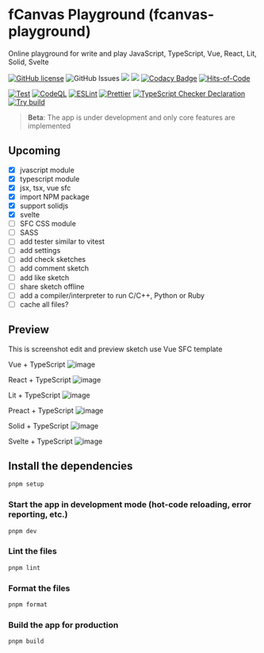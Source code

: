 # fCanvas Playground (fcanvas-playground)

Online playground for write and play JavaScript, TypeScript, Vue, React, Lit, Solid, Svelte

[![GitHub license](https://img.shields.io/github/license/sketch-code-editor/playground)](https://github.com/sketch-code-editor/playground/blob/main/LICENSE) <img alt="GitHub Issues" src="https://img.shields.io/github/issues/sketch-code-editor/playground" />
![](https://api.codiga.io/project/36164/score/svg)
![](https://api.codiga.io/project/36164/status/svg)
[![Codacy Badge](https://app.codacy.com/project/badge/Grade/f7aa98fed72047759afb7621e3f4f520)](https://app.codacy.com/gh/sketch-code-editor/playground/dashboard?utm_source=gh&utm_medium=referral&utm_content=&utm_campaign=Badge_grade)
[![Hits-of-Code](https://hitsofcode.com/github/sketch-code-editor/playground?branch=main)](https://hitsofcode.com/github/sketch-code-editor/playground/view?branch=main)

[![Test](https://github.com/sketch-code-editor/playground/actions/workflows/test.yml/badge.svg)](https://github.com/sketch-code-editor/playground/actions/workflows/test.yml)
[![CodeQL](https://github.com/sketch-code-editor/playground/actions/workflows/codeql.yml/badge.svg)](https://github.com/sketch-code-editor/playground/actions/workflows/codeql.yml)
[![ESLint](https://github.com/sketch-code-editor/playground/actions/workflows/eslint.yml/badge.svg)](https://github.com/sketch-code-editor/playground/actions/workflows/eslint.yml)
[![Prettier](https://github.com/sketch-code-editor/playground/actions/workflows/pretter.yml/badge.svg)](https://github.com/sketch-code-editor/playground/actions/workflows/pretter.yml)
[![TypeScript Checker Declaration](https://github.com/sketch-code-editor/playground/actions/workflows/typing.yml/badge.svg)](https://github.com/sketch-code-editor/playground/actions/workflows/typing.yml)
[![Try build](https://github.com/sketch-code-editor/playground/actions/workflows/try-build.yml/badge.svg)](https://github.com/sketch-code-editor/playground/actions/workflows/try-build.yml)

> **Beta**: The app is under development and only core features are implemented

## Upcoming

- [x] jvascript module
- [x] typescript module
- [x] jsx, tsx, vue sfc
- [x] import NPM package 
- [x] support solidjs
- [x] svelte
- [ ] SFC CSS module
- [ ] SASS
- [ ] add tester similar to vitest
- [ ] add settings
- [ ] add check sketches
- [ ] add comment sketch
- [ ] add like sketch
- [ ] share sketch offline
- [ ] add a compiler/interpreter to run C/C++, Python or Ruby
- [ ] cache all files?

## Preview

This is screenshot edit and preview sketch use Vue SFC template

Vue + TypeScript
![image](https://github.com/sketch-code-editor/playground/assets/45375496/b9cb2ced-59a5-49eb-a7c5-e1a3fd00eb9e)

React + TypeScript
![image](https://github.com/sketch-code-editor/playground/assets/45375496/af57d969-e661-428f-9ad4-c53a84ccc3e2)

Lit + TypeScript
![image](https://github.com/sketch-code-editor/playground/assets/45375496/3f0645fc-e589-4d33-a4da-88cdcacd9e3e)

Preact + TypeScript
![image](https://github.com/sketch-code-editor/playground/assets/45375496/3699bb07-5c4b-415a-ad09-7a280efae8db)

Solid + TypeScript
![image](https://github.com/sketch-code-editor/playground/assets/45375496/5aff163c-eb70-4831-bac7-17ebc981a69c)

Svelte + TypeScript
![image](https://github.com/sketch-code-editor/playground/assets/45375496/1bff1661-af74-4ab9-a719-205897eee59f)

## Install the dependencies

```bash
pnpm setup
```

### Start the app in development mode (hot-code reloading, error reporting, etc.)

```bash
pnpm dev
```

### Lint the files

```bash
pnpm lint
```

### Format the files

```bash
pnpm format
```

### Build the app for production

```bash
pnpm build
```
